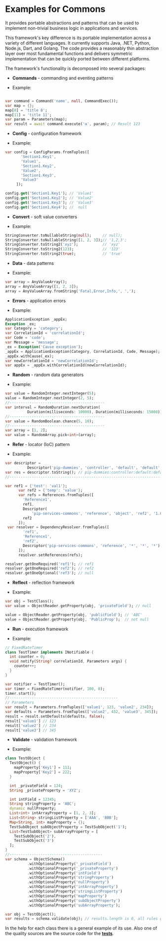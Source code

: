 # Examples for Commons
It provides portable abstractions and patterns that can be used to implement non-trivial business logic in applications and services.

This framework's key difference is its portable implementation across a variety of different languages. 
It currently supports Java, .NET, Python, Node.js, Dart, and Golang. The code provides a reasonably thin abstraction layer over most fundamental functions and delivers symmetric implementation that can be quickly ported between different platforms.

The framework's functionality is decomposed into several packages:

- **Commands** - commanding and eventing patterns
* Example:

```dart

var command = Command('name', null, CommandExec());
var map = {};
map[8] = 'title 8';
map[11] = 'title 11';
var param = Parameters(map);
var result = await command.execute('a', param); // Result 123

```

- **Config** - configuration framework
* Example:

```dart
var config = ConfigParams.fromTuples([
       'Section1.Key1',
       'Value1',
       'Section1.Key2',
       'Value2',
       'Section1.Key3',
       'Value3'
     ]);

config.get('Section1.Key1'); // 'Value1'
config.get('Section1.Key2'); // 'Value2'
config.get('Section1.Key3'); // 'Value3'
config.get('Section1.Key4'); //  null
```

- **Convert** - soft value converters
* Example:

```dart
StringConverter.toNullableString(null);     // null);
StringConverter.toNullableString([1, 2, 3]);// '1,2,3';
StringConverter.toString2('xyz');           // 'xyz'
StringConverter.toString2(123);             // '123'
StringConverter.toString2(true);            // 'true'
```

- **Data** - data patterns
* Example:

```dart
var array = AnyValueArray();
array = AnyValueArray([1, 2, 3]);
array = AnyValueArray.fromString('Fatal,Error,Info,', ',');

```

- **Errors** - application errors
* Example:

```dart
ApplicationException _appEx;
Exception _ex;
var Category = 'category';
var CorrelationId = 'correlationId';
var Code = 'code';
var Message = 'message';
_ex = Exception('Cause exception');
_appEx = ApplicationException(Category, CorrelationId, Code, Message);
_appEx.withCause(_ex);
var newCorrelationId = 'newCorrelationId';
var appEx = _appEx.withCorrelationId(newCorrelationId);
```

- **Random** - random data generators
* Example:

```dart
var value = RandomInteger.nextInteger(5);
value = RandomInteger.nextInteger(2, 5);
//-------------------------------------------
var interval = RandomDuration.nextDuration(
          Duration(milliseconds: 10000), Duration(milliseconds: 15000));
//-------------------------------------------
var value = RandomBoolean.chance(5, 10);
//-------------------------------------------
var array = [1, 2];
var value = RandomArray.pick<int>(array);
```

- **Refer** - locator (IoC) pattern
* Example:

```dart
var descriptor =
          Descriptor('pip-dummies', 'controller', 'default', 'default', '1.0');
var res = descriptor.toString(); // pip-dummies:controller:default:default:1.0
//-----------------------------------------------------------------------------

var ref1 = {'test': 'val1'};
      var ref2 = {'temp': 'value'};
      var refs = References.fromTuples([
        'Reference1',
        ref1,
        Descriptor(
            'pip-services-commons', 'reference', 'object', 'ref2', '1.0'),
        ref2
      ]);
 var resolver = DependencyResolver.fromTuples([
        'ref1',
        'Reference1',
        'ref2',
        Descriptor('pip-services-commons', 'reference', '*', '*', '*')
      ]);
      resolver.setReferences(refs);

resolver.getOneRequired('ref1'); // ref1
resolver.getOneRequired('ref2'); // ref2
resolver.getOneOptional('ref3'); // null

```

- **Reflect** - reflection framework
* Example:

```dart
var obj = TestClass();
var value = ObjectReader.getProperty(obj, 'privateField'); // null

value = ObjectReader.getProperty(obj, 'publicField'); // 'ABC'
value = ObjectReader.getProperty(obj, 'PublicProp');  // not null
```

- **Run** - execution framework
* Example:

```dart
// FixedRateTimer
class TestTimer implements INotifiable {
  int counter = 0;
  void notify(String? correlationId, Parameters args) {
    counter++;
  }
}

var notifier = TestTimer();
var timer = FixedRateTimer(notifier, 100, 0);
timer.start();
//-------------------------------------------------
// Parameters
var result = Parameters.fromTuples(['value1', 123, 'value2', 234]);
var defaults = Parameters.fromTuples(['value2', 432, 'value3', 345]);
result = result.setDefaults(defaults, false);
result['value1'] // 123
result['value2'] // 234
result['value3'] // 345

```

- **Validate** - validation framework
* Example:

```dart
class TestObject {
  TestObject() {
    mapProperty['Key1'] = 111;
    mapProperty['Key2'] = 222;
  }

  int _privateField = 124;
  String _privateProperty = 'XYZ';

  int intField = 12345;
  String stringProperty = 'ABC';
  dynamic nullProperty;
  List<int> intArrayProperty = [1, 2, 3];
  List<String> stringListProperty = ['AAA', 'BBB'];
  Map<String, int> mapProperty = {};
  TestSubObject subObjectProperty = TestSubObject('1');
  List<TestSubObject> subArrayProperty = [
    TestSubObject('2'),
    TestSubObject('3')
  ];
}
//------------------------------------------
var schema = ObjectSchema()
          .withOptionalProperty('_privateField')
          .withOptionalProperty('_privateProperty')
          .withOptionalProperty('intField')
          .withOptionalProperty('stringProperty')
          .withOptionalProperty('nullProperty')
          .withOptionalProperty('intArrayProperty')
          .withOptionalProperty('stringListProperty')
          .withOptionalProperty('mapProperty')
          .withOptionalProperty('subObjectProperty')
          .withOptionalProperty('subArrayProperty');

var obj = TestObject();
var results = schema.validate(obj); // results.length is 0, all rules good

```

In the help for each class there is a general example of its use. Also one of the quality sources are the source code for the [**tests**](https://github.com/pip-services3-dart/pip-services3-commons-dart/tree/master/test).

